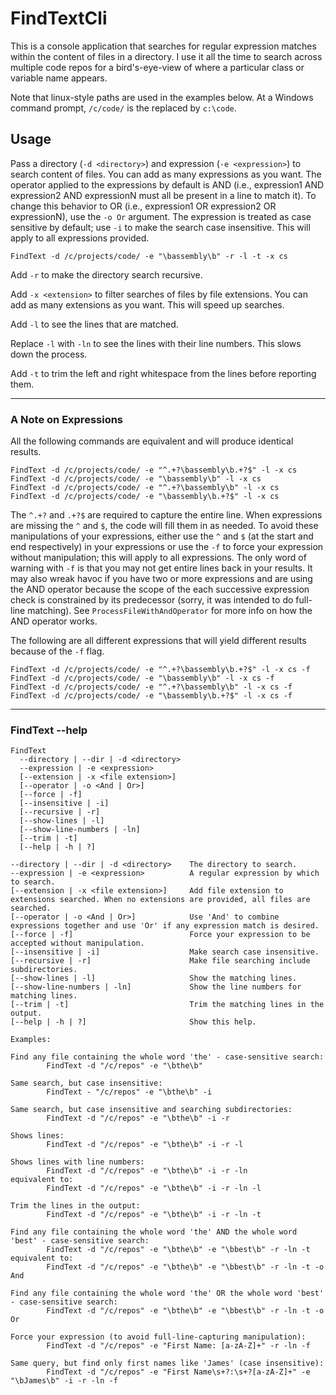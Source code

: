 # FindTextCli

This is a console application that searches for regular expression matches within the content of files in a directory.
I use it all the time to search across multiple code repos for a bird's-eye-view of where a particular class or variable name appears.

Note that linux-style paths are used in the examples below. At a Windows command prompt, `/c/code/` is the replaced by `c:\code`.

## Usage

Pass a directory (`-d <directory>`) and expression (`-e <expression>`) to search content of files. You can add as many expressions as you want.
The operator applied to the expressions by default is AND (i.e., expression1 AND expression2 AND expressionN must all be present in a line to match it).
To change this behavior to OR (i.e., expression1 OR expression2 OR expressionN), use the `-o Or` argument.
The expression is treated as case sensitive by default; use `-i` to make the search case insensitive. This will apply to all expressions provided.

```
FindText -d /c/projects/code/ -e "\bassembly\b" -r -l -t -x cs
```

Add `-r` to make the directory search recursive.

Add `-x <extension>` to filter searches of files by file extensions. You can add as many extensions as you want. This will speed up searches.

Add `-l` to see the lines that are matched.

Replace `-l` with `-ln` to see the lines with their line numbers. This slows down the process.

Add `-t` to trim the left and right whitespace from the lines before reporting them.

---
### A Note on Expressions

All the following commands are equivalent and will produce identical results.

```
FindText -d /c/projects/code/ -e "^.+?\bassembly\b.+?$" -l -x cs
FindText -d /c/projects/code/ -e "\bassembly\b" -l -x cs
FindText -d /c/projects/code/ -e "^.+?\bassembly\b" -l -x cs
FindText -d /c/projects/code/ -e "\bassembly\b.+?$" -l -x cs
```

The `^.+?` and `.+?$` are required to capture the entire line. When expressions are missing the `^` and `$`, the code will fill them in as needed.
To avoid these manipulations of your expressions, either use the `^` and `$` (at the start and end respectively) in your expressions or use the `-f` to force your expression without manipulation; this will apply to all expressions.
The only word of warning with `-f` is that you may not get entire lines back in your results. It may also wreak havoc if you have two or more expressions and are using the AND operator because the scope of the each successive expression check is constrained by its predecessor (sorry, it was intended to do full-line matching).
See `ProcessFileWithAndOperator` for more info on how the AND operator works.

The following are all different expressions that will yield different results because of the `-f` flag.

```
FindText -d /c/projects/code/ -e "^.+?\bassembly\b.+?$" -l -x cs -f
FindText -d /c/projects/code/ -e "\bassembly\b" -l -x cs -f
FindText -d /c/projects/code/ -e "^.+?\bassembly\b" -l -x cs -f
FindText -d /c/projects/code/ -e "\bassembly\b.+?$" -l -x cs -f
```

---

### FindText --help

```
FindText
  --directory | --dir | -d <directory>
  --expression | -e <expression>
  [--extension | -x <file extension>]
  [--operator | -o <And | Or>]
  [--force | -f]
  [--insensitive | -i]
  [--recursive | -r]
  [--show-lines | -l]
  [--show-line-numbers | -ln]
  [--trim | -t]
  [--help | -h | ?]

--directory | --dir | -d <directory>    The directory to search.
--expression | -e <expression>          A regular expression by which to search.
[--extension | -x <file extension>]     Add file extension to extensions searched. When no extensions are provided, all files are searched.
[--operator | -o <And | Or>]            Use 'And' to combine expressions together and use 'Or' if any expression match is desired.
[--force | -f]                          Force your expression to be accepted without manipulation.
[--insensitive | -i]                    Make search case insensitive.
[--recursive | -r]                      Make file searching include subdirectories.
[--show-lines | -l]                     Show the matching lines.
[--show-line-numbers | -ln]             Show the line numbers for matching lines.
[--trim | -t]                           Trim the matching lines in the output.
[--help | -h | ?]                       Show this help.

Examples:

Find any file containing the whole word 'the' - case-sensitive search:
        FindText -d "/c/repos" -e "\bthe\b"

Same search, but case insensitive:
        FindText - "/c/repos" -e "\bthe\b" -i

Same search, but case insensitive and searching subdirectories:
        FindText -d "/c/repos" -e "\bthe\b" -i -r

Shows lines:
        FindText -d "/c/repos" -e "\bthe\b" -i -r -l

Shows lines with line numbers:
        FindText -d "/c/repos" -e "\bthe\b" -i -r -ln
equivalent to:
        FindText -d "/c/repos" -e "\bthe\b" -i -r -ln -l

Trim the lines in the output:
        FindText -d "/c/repos" -e "\bthe\b" -i -r -ln -t

Find any file containing the whole word 'the' AND the whole word 'best' - case-sensitive search:
        FindText -d "/c/repos" -e "\bthe\b" -e "\bbest\b" -r -ln -t
equivalent to:
        FindText -d "/c/repos" -e "\bthe\b" -e "\bbest\b" -r -ln -t -o And

Find any file containing the whole word 'the' OR the whole word 'best' - case-sensitive search:
        FindText -d "/c/repos" -e "\bthe\b" -e "\bbest\b" -r -ln -t -o Or

Force your expression (to avoid full-line-capturing manipulation):
        FindText -d "/c/repos" -e "First Name: [a-zA-Z]+" -r -ln -f

Same query, but find only first names like 'James' (case insensitive):
        FindText -d "/c/repos" -e "First Name\s+?:\s+?[a-zA-Z]+" -e "\bJames\b" -i -r -ln -f

```
